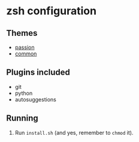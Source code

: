 # zsh configuration

## Themes
- [passion](https://github.com/ChesterYue/ohmyzsh-theme-passion)
- [common](https://github.com/jackharrisonsherlock/common)

## Plugins included
- git
- python
- autosuggestions

## Running
1. Run `install.sh` (and yes, remember to `chmod` it).
